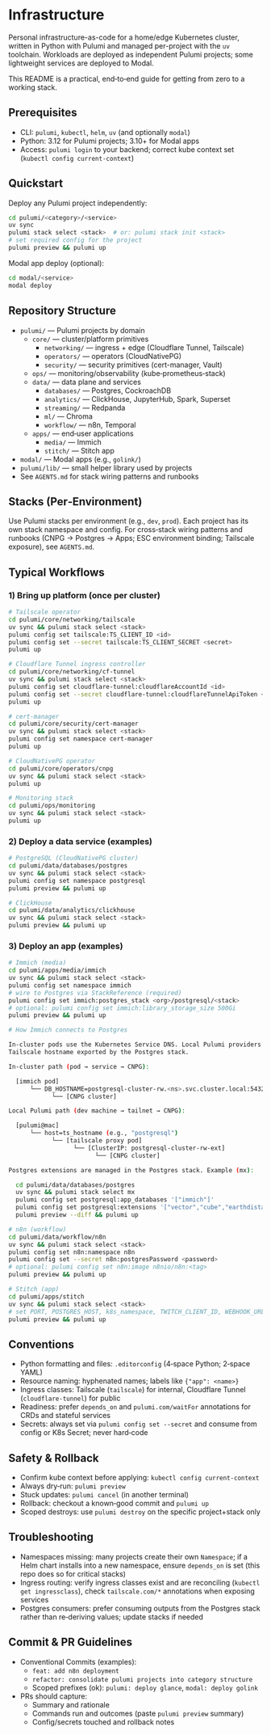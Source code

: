 # Infrastructure

Personal infrastructure-as-code for a home/edge Kubernetes cluster, written in Python with Pulumi and managed per-project with the `uv` toolchain. Workloads are deployed as independent Pulumi projects; some lightweight services are deployed to Modal.

This README is a practical, end‑to‑end guide for getting from zero to a working stack.

## Prerequisites

- CLI: `pulumi`, `kubectl`, `helm`, `uv` (and optionally `modal`)
- Python: 3.12 for Pulumi projects; 3.10+ for Modal apps
- Access: `pulumi login` to your backend; correct kube context set (`kubectl config current-context`)

## Quickstart

Deploy any Pulumi project independently:

```bash
cd pulumi/<category>/<service>
uv sync
pulumi stack select <stack>  # or: pulumi stack init <stack>
# set required config for the project
pulumi preview && pulumi up
```

Modal app deploy (optional):

```bash
cd modal/<service>
modal deploy
```

## Repository Structure

- `pulumi/` — Pulumi projects by domain
  - `core/` — cluster/platform primitives
    - `networking/` — ingress + edge (Cloudflare Tunnel, Tailscale)
    - `operators/` — operators (CloudNativePG)
    - `security/` — security primitives (cert-manager, Vault)
  - `ops/` — monitoring/observability (kube‑prometheus‑stack)
  - `data/` — data plane and services
    - `databases/` — Postgres, CockroachDB
    - `analytics/` — ClickHouse, JupyterHub, Spark, Superset
    - `streaming/` — Redpanda
    - `ml/` — Chroma
    - `workflow/` — n8n, Temporal
  - `apps/` — end‑user applications
    - `media/` — Immich
    - `stitch/` — Stitch app
- `modal/` — Modal apps (e.g., `golink/`)
- `pulumi/lib/` — small helper library used by projects
- See `AGENTS.md` for stack wiring patterns and runbooks

## Stacks (Per‑Environment)

Use Pulumi stacks per environment (e.g., `dev`, `prod`). Each project has its own stack namespace and config. For cross‑stack wiring patterns and runbooks (CNPG → Postgres → Apps; ESC environment binding; Tailscale exposure), see `AGENTS.md`.

## Typical Workflows

### 1) Bring up platform (once per cluster)

```bash
# Tailscale operator
cd pulumi/core/networking/tailscale
uv sync && pulumi stack select <stack>
pulumi config set tailscale:TS_CLIENT_ID <id>
pulumi config set --secret tailscale:TS_CLIENT_SECRET <secret>
pulumi up

# Cloudflare Tunnel ingress controller
cd pulumi/core/networking/cf-tunnel
uv sync && pulumi stack select <stack>
pulumi config set cloudflare-tunnel:cloudflareAccountId <id>
pulumi config set --secret cloudflare-tunnel:cloudflareTunnelApiToken <token>
pulumi up

# cert-manager
cd pulumi/core/security/cert-manager
uv sync && pulumi stack select <stack>
pulumi config set namespace cert-manager
pulumi up

# CloudNativePG operator
cd pulumi/core/operators/cnpg
uv sync && pulumi stack select <stack>
pulumi up

# Monitoring stack
cd pulumi/ops/monitoring
uv sync && pulumi stack select <stack>
pulumi up
```

### 2) Deploy a data service (examples)

```bash
# PostgreSQL (CloudNativePG cluster)
cd pulumi/data/databases/postgres
uv sync && pulumi stack select <stack>
pulumi config set namespace postgresql
pulumi preview && pulumi up

# ClickHouse
cd pulumi/data/analytics/clickhouse
uv sync && pulumi stack select <stack>
pulumi preview && pulumi up
```

### 3) Deploy an app (examples)

```bash
# Immich (media)
cd pulumi/apps/media/immich
uv sync && pulumi stack select <stack>
pulumi config set namespace immich
# wire to Postgres via StackReference (required)
pulumi config set immich:postgres_stack <org>/postgresql/<stack>
# optional: pulumi config set immich:library_storage_size 500Gi
pulumi preview && pulumi up

# How Immich connects to Postgres

In‑cluster pods use the Kubernetes Service DNS. Local Pulumi providers use the
Tailscale hostname exported by the Postgres stack.

In‑cluster path (pod → service → CNPG):

  [immich pod]
      └── DB_HOSTNAME=postgresql-cluster-rw.<ns>.svc.cluster.local:5432
            └── [CNPG cluster]

Local Pulumi path (dev machine → tailnet → CNPG):

  [pulumi@mac]
      └── host=ts_hostname (e.g., "postgresql")
            └── [tailscale proxy pod]
                  └── [ClusterIP: postgresql-cluster-rw-ext]
                        └── [CNPG cluster]

Postgres extensions are managed in the Postgres stack. Example (mx):

  cd pulumi/data/databases/postgres
  uv sync && pulumi stack select mx
  pulumi config set postgresql:app_databases '["immich"]'
  pulumi config set postgresql:extensions '["vector","cube","earthdistance"]'
  pulumi preview --diff && pulumi up

# n8n (workflow)
cd pulumi/data/workflow/n8n
uv sync && pulumi stack select <stack>
pulumi config set n8n:namespace n8n
pulumi config set --secret n8n:postgresPassword <password>
# optional: pulumi config set n8n:image n8nio/n8n:<tag>
pulumi preview && pulumi up

# Stitch (app)
cd pulumi/apps/stitch
uv sync && pulumi stack select <stack>
# set PORT, POSTGRES_HOST, k8s_namespace, TWITCH_CLIENT_ID, WEBHOOK_URL, etc.
pulumi preview && pulumi up
```


## Conventions

- Python formatting and files: `.editorconfig` (4‑space Python; 2‑space YAML)
- Resource naming: hyphenated names; labels like `{"app": <name>}`
- Ingress classes: Tailscale (`tailscale`) for internal, Cloudflare Tunnel (`cloudflare-tunnel`) for public
- Readiness: prefer `depends_on` and `pulumi.com/waitFor` annotations for CRDs and stateful services
- Secrets: always set via `pulumi config set --secret` and consume from config or K8s Secret; never hard‑code

## Safety & Rollback

- Confirm kube context before applying: `kubectl config current-context`
- Always dry‑run: `pulumi preview`
- Stuck updates: `pulumi cancel` (in another terminal)
- Rollback: checkout a known‑good commit and `pulumi up`
- Scoped destroys: use `pulumi destroy` on the specific project+stack only

## Troubleshooting

- Namespaces missing: many projects create their own `Namespace`; if a Helm chart installs into a new namespace, ensure `depends_on` is set (this repo does so for critical stacks)
- Ingress routing: verify ingress classes exist and are reconciling (`kubectl get ingressclass`), check `tailscale.com/*` annotations when exposing services
- Postgres consumers: prefer consuming outputs from the Postgres stack rather than re‑deriving values; update stacks if needed

## Commit & PR Guidelines

- Conventional Commits (examples):
  - `feat: add n8n deployment`
  - `refactor: consolidate pulumi projects into category structure`
  - Scoped prefixes (ok): `pulumi: deploy glance`, `modal: deploy golink`
- PRs should capture:
  - Summary and rationale
  - Commands run and outcomes (paste `pulumi preview` summary)
  - Config/secrets touched and rollback notes
